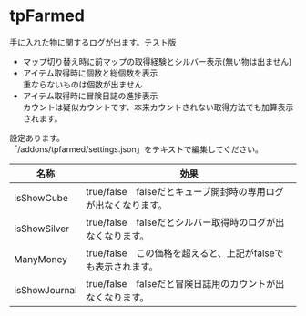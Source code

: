 # tpFarmed
手に入れた物に関するログが出ます。テスト版


- マップ切り替え時に前マップの取得経験とシルバー表示(無い物は出ません)
- アイテム取得時に個数と総個数を表示  
  重ならないものは個数が出ません
- アイテム取得時に冒険日誌の進捗表示  
  カウントは疑似カウントです、本来カウントされない取得方法でも加算表示されます。


設定あります。  
「/addons/tpfarmed/settings.json」をテキストで編集してください。

| 名称 | 効果 |
| ---- | ---- |
| isShowCube	 | true/false　falseだとキューブ開封時の専用ログが出なくなります。	 |
| isShowSilver	 | true/false　falseだとシルバー取得時のログが出なくなります。	 |
| ManyMoney		 | true/false　この価格を超えると、上記がfalseでも表示されます。	 |
| isShowJournal	 | true/false　falseだと冒険日誌用のカウントが出なくなります。	 |



